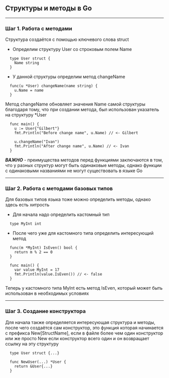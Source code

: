 ## Cтруктуры и методы в Go
***
### Шаг 1. Работа с методами
Структура создаётся с помощью ключевого слова struct

* Определим структуру User со строковым полем Name
```
  type User struct {
    Name string
  }
```
* У данной структуры определим метод changeName
```
  func(u *User) changeName(name string) {
    u.Name = name
  }
```
Метод changeName обновляет значения Name самой структуры благодаря тому, 
что при создании метода, был использован указатель на структуру *User
```
  func main() {
    u := User{"Gilbert"}
    fmt.Println("Before change name", u.Name) // <- Gilbert
    
    u.changeName("Ivan")
    fmt.Println("After change name", u.Name) // <- Ivan
  }
```
***ВАЖНО*** - преимущества методов перед функциями заключаются в том, что у разных структур могут быть одинаковые методы,
однако функции с одинаковыми названиями не могут существовать в языке Go
***
### Шаг 2. Работа с методами базовых типов
Для базовых типов языка тоже можно определить методы, однако здесь есть хитрость
* Для начала надо определить кастомный тип
```
  type MyInt int
```
* После чего уже для кастомного типа определить интересующий метод
```
  func(m *MyInt) IsEven() bool {
    return m % 2 == 0
  }
  
  func main() {
    var value MyInt = 17
    fmt.Println(value.IsEven()) // <- false
  }
```
Теперь у кастомного типа MyInt есть метод IsEven, который может быть использован в необходимых условиях
***
### Шаг 3. Создание конструктора
Для начала также определяется интересующая структура и методы, после чего
создаётся сам конструктор, это функция которая начинается с префикса New[StructName], если в файле более чем один конструктор
или же просто New если конструктор всего один и он возвращает ссылку на эту структуру

```
  type User struct {...}
  
  func NewUser(...) *User {
    return &User{...} 
  }
```

